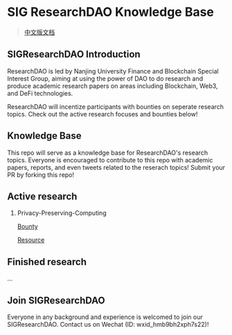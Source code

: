 # SIG ResearchDAO Knowledge Base

> [中文版文档](./README-zh.md)

## SIGResearchDAO Introduction

ResearchDAO is led by Nanjing University Finance and Blockchain Special Interest Group, aiming at using the power of DAO to do research and produce academic research papers on areas including Blockchain, Web3, and DeFi technologies.

ResearchDAO will incentize participants with bounties on seperate research topics. Check out the active research focuses and bounties below!

## Knowledge Base

This repo will serve as a knowledge base for ResearchDAO's research topics. Everyone is encouraged to contribute to this repo with academic papers, reports, and even tweets related to the reserach topics! Submit your PR by forking this repo!

## Active research

1. Privacy-Preserving-Computing

    [Bounty](https://github.com/DigitalFinanceAndWorldSIG/Privacy-Preserving-Computing)

    [Resource](./Privacy-Preserving-Computing/)

## Finished research

...

## Join SIGResearchDAO

Everyone in any background and experience is welcomed to join our SIGResearchDAO. Contact us on Wechat (ID: wxid_hmb9bh2xph7s22)! 
